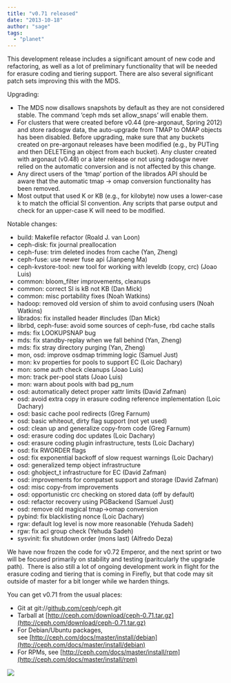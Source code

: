 ```yaml
---
title: "v0.71 released"
date: "2013-10-18"
author: "sage"
tags: 
  - "planet"
---
```


This development release includes a significant amount of new code and refactoring, as well as a lot of preliminary functionality that will be needed for erasure coding and tiering support. There are also several significant patch sets improving this with the MDS.

Upgrading:

- The MDS now disallows snapshots by default as they are not considered stable. The command ‘ceph mds set allow\_snaps’ will enable them.
- For clusters that were created before v0.44 (pre-argonaut, Spring 2012) and store radosgw data, the auto-upgrade from TMAP to OMAP objects has been disabled. Before upgrading, make sure that any buckets created on pre-argonaut releases have been modified (e.g., by PUTing and then DELETEing an object from each bucket). Any cluster created with argonaut (v0.48) or a later release or not using radosgw never relied on the automatic conversion and is not affected by this change.
- Any direct users of the ‘tmap’ portion of the librados API should be aware that the automatic tmap -> omap conversion functionality has been removed.
- Most output that used K or KB (e.g., for kilobyte) now uses a lower-case k to match the official SI convention. Any scripts that parse output and check for an upper-case K will need to be modified.

Notable changes:

- build: Makefile refactor (Roald J. van Loon)
- ceph-disk: fix journal preallocation
- ceph-fuse: trim deleted inodes from cache (Yan, Zheng)
- ceph-fuse: use newer fuse api (Jianpeng Ma)
- ceph-kvstore-tool: new tool for working with leveldb (copy, crc) (Joao Luis)
- common: bloom\_filter improvements, cleanups
- common: correct SI is kB not KB (Dan Mick)
- common: misc portability fixes (Noah Watkins)
- hadoop: removed old version of shim to avoid confusing users (Noah Watkins)
- librados: fix installed header #includes (Dan Mick)
- librbd, ceph-fuse: avoid some sources of ceph-fuse, rbd cache stalls
- mds: fix LOOKUPSNAP bug
- mds: fix standby-replay when we fall behind (Yan, Zheng)
- mds: fix stray directory purging (Yan, Zheng)
- mon, osd: improve osdmap trimming logic (Samuel Just)
- mon: kv properties for pools to support EC (Loic Dachary)
- mon: some auth check cleanups (Joao Luis)
- mon: track per-pool stats (Joao Luis)
- mon: warn about pools with bad pg\_num
- osd: automatically detect proper xattr limits (David Zafman)
- osd: avoid extra copy in erasure coding reference implementation (Loic Dachary)
- osd: basic cache pool redirects (Greg Farnum)
- osd: basic whiteout, dirty flag support (not yet used)
- osd: clean up and generalize copy-from code (Greg Farnum)
- osd: erasure coding doc updates (Loic Dachary)
- osd: erasure coding plugin infrastructure, tests (Loic Dachary)
- osd: fix RWORDER flags
- osd: fix exponential backoff of slow request warnings (Loic Dachary)
- osd: generalized temp object infrastructure
- osd: ghobject\_t infrastructure for EC (David Zafman)
- osd: improvements for compatset support and storage (David Zafman)
- osd: misc copy-from improvements
- osd: opportunistic crc checking on stored data (off by default)
- osd: refactor recovery using PGBackend (Samuel Just)
- osd: remove old magical tmap->omap conversion
- pybind: fix blacklisting nonce (Loic Dachary)
- rgw: default log level is now more reasonable (Yehuda Sadeh)
- rgw: fix acl group check (Yehuda Sadeh)
- sysvinit: fix shutdown order (mons last) (Alfredo Deza)

We have now frozen the code for v0.72 Emperor, and the next sprint or two will be focused primarily on stability and testing (paritcularly the upgrade path).  There is also still a lot of ongoing development work in flight for the erasure coding and tiering that is coming in Firefly, but that code may sit outside of master for a bit longer while we harden things.

You can get v0.71 from the usual places:

- Git at git://[github.com/ceph](http://github.com/ceph)/ceph.git
- Tarball at [http://ceph.com/download/ceph-0.71.tar.gz](http://ceph.com/download/ceph-0.71.tar.gz)
- For Debian/Ubuntu packages, see [http://ceph.com/docs/master/install/debian](http://ceph.com/docs/master/install/debian)
- For RPMs, see [http://ceph.com/docs/master/install/rpm](http://ceph.com/docs/master/install/rpm)

![](http://track.hubspot.com/__ptq.gif?a=268973&k=14&bu=http://ceph.com&r=http://ceph.com/releases/v0-71-released/&bvt=rss&p=wordpress)
